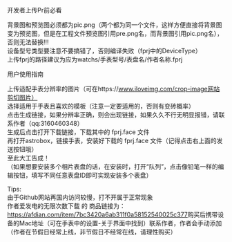 开发者上传Pr前必看<br>

背景图和预览图必须都为pic.png（两个都为同一个文件，这样方便直接将背景图变为预览图，但是在工程文件预览图引用pre.png名，而背景图引用pic.png名），否则无法替换!!!<br>
设备型号类型要注意不要搞错了，否则编译失败（fprj中的DeviceType）<br>
上传fprj的路径建议为应为watchs/手表型号/表盘名/作者名称.fprj <br>

用户使用指南<br>

上传适配手表分辨率的图片（可在https://www.iloveimg.com/crop-image网站剪切图片）<br>
选择适用于手表且喜欢的模板（注意一定要适用的，否则有变砖概率）<br>
点击生成链接，如果分辨率正确，则会出现链接，如果久久不行无明显报错，请联系作者（qq:3160460348）<br>
生成后点击打开下载链接，下载其中的 fprj.face 文件<br>
再打开astrobox，链接手表，安装好下载的 fprj.face 文件（记得点击右上面的发送按钮哦）<br>
至此大工告成！<br>
（如果想要安装多个相片表盘的话，在安装时，打开“队列”，点击像铅笔一样的编辑按钮，填写不同任意表盘ID即可实现安装多个表盘）<br>

Tips: <br>
由于Github网站再国内访问较慢，打不开属于正常现象<br>
作者爱发电的无限次数下载 的 商品链接为：<a>https://afdian.com/item/7bc3420a6ab311f0a58152540025c377</a>购买后携带设备的Mac地址（可在手表中的设置-关于界面中找到）联系作者，作者会手动添加（作者在节假日经常上线，非节假日不经常在线，请理性购买）<br>
